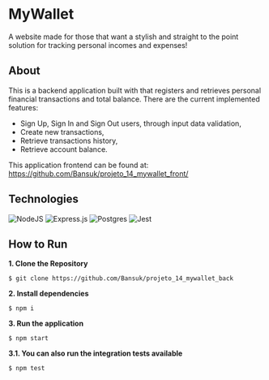 # MyWallet

A website made for those that want a stylish and straight to the point solution for tracking personal incomes and expenses!

## About

This is a backend application built with that registers and retrieves personal financial transactions and total balance. There are the current implemented features:

- Sign Up, Sign In and Sign Out users, through input data validation,
- Create new transactions,
- Retrieve transactions history,
- Retrieve account balance.

This application frontend can be found at: https://github.com/Bansuk/projeto_14_mywallet_front/

## Technologies

![NodeJS](https://img.shields.io/badge/node.js-6DA55F?style=for-the-badge&logo=node.js&logoColor=white)
![Express.js](https://img.shields.io/badge/express.js-%23404d59.svg?style=for-the-badge&logo=express&logoColor=%2361DAFB)
![Postgres](https://img.shields.io/badge/postgres-%23316192.svg?style=for-the-badge&logo=postgresql&logoColor=white)
![Jest](https://img.shields.io/badge/-jest-%23C21325?style=for-the-badge&logo=jest&logoColor=white)

## How to Run

**1. Clone the Repository**

```
$ git clone https://github.com/Bansuk/projeto_14_mywallet_back

```

**2. Install dependencies**


```
$ npm i
```


**3. Run the application**


```
$ npm start
```

**3.1. You can also run the integration tests available**

```
$ npm test
```
